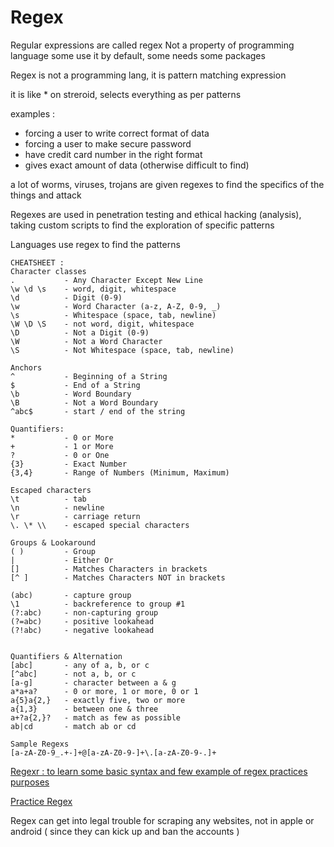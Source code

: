 # Regex
Regular expressions are called regex
Not a property of programming language 
some use it by default, some needs some packages 

Regex is not a programming lang, it is pattern matching expression

it is like * on streroid, selects everything as per patterns 

examples : 
- forcing a user to write correct format of data 
- forcing a user to make secure password  
- have credit card number in the right format  
- gives exact amount of data (otherwise difficult to find)

a lot of worms, viruses, trojans are given regexes to find the specifics of the things and attack 

Regexes are used in penetration testing and ethical hacking (analysis), taking custom scripts to find the exploration of specific patterns 

Languages use regex to find the patterns

```
CHEATSHEET : 
Character classes
.           - Any Character Except New Line
\w \d \s    - word, digit, whitespace
\d          - Digit (0-9)
\w          - Word Character (a-z, A-Z, 0-9, _)
\s          - Whitespace (space, tab, newline)
\W \D \S    - not word, digit, whitespace
\D          - Not a Digit (0-9)
\W          - Not a Word Character
\S          - Not Whitespace (space, tab, newline)

Anchors
^           - Beginning of a String
$           - End of a String
\b          - Word Boundary
\B          - Not a Word Boundary
^abc$	    - start / end of the string

Quantifiers:
*           - 0 or More
+           - 1 or More
?           - 0 or One
{3}         - Exact Number
{3,4}       - Range of Numbers (Minimum, Maximum)

Escaped characters
\t          - tab
\n          - newline
\r	        - carriage return
\. \* \\	- escaped special characters

Groups & Lookaround
( )         - Group
|           - Either Or
[]          - Matches Characters in brackets
[^ ]        - Matches Characters NOT in brackets

(abc)	    - capture group
\1	        - backreference to group #1
(?:abc)	    - non-capturing group
(?=abc)	    - positive lookahead
(?!abc)	    - negative lookahead


Quantifiers & Alternation
[abc]	    - any of a, b, or c
[^abc]	    - not a, b, or c
[a-g]	    - character between a & g
a*a+a?	    - 0 or more, 1 or more, 0 or 1
a{5}a{2,}	- exactly five, two or more
a{1,3}	    - between one & three
a+?a{2,}?	- match as few as possible
ab|cd	    - match ab or cd

Sample Regexs
[a-zA-Z0-9_.+-]+@[a-zA-Z0-9-]+\.[a-zA-Z0-9-.]+
```


[Regexr : to learn some basic syntax and few example of regex practices purposes](https://regexr.com/)

[Practice Regex](https://regex101.com/)

Regex can get into legal trouble for scraping any websites, not in apple or android ( since they can kick up and ban the accounts )

